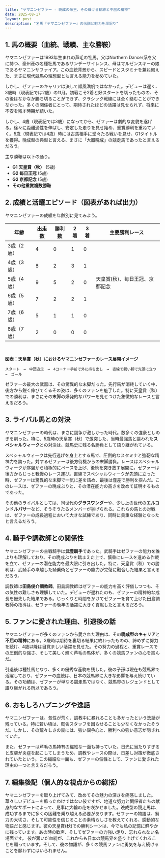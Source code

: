```yaml
---
title: "ヤマニンゼファー - 晩成の帝王、その輝ける軌跡と不屈の精神"
date: 2025-08-17
layout: post
description: "名馬『ヤマニンゼファー』の伝説と魅力を深堀り"
---
```


## 1. 馬の概要（血統、戦績、主な勝鞍）

ヤマニンゼファーは1993年生まれの芦毛の牡馬。父はNorthern Dancer系を父に持つ、豪州産の名種牡馬であるサンデーサイレンス、母はマルゼンスキーの娘であるヤマニンサファイア。この血統背景から、スピードとスタミナを兼ね備えた、まさに現代競馬の理想型とも言える能力を秘めていた。

しかし、ゼファーのキャリアは決して順風満帆ではなかった。デビューは遅く、3歳時（現表記では2歳）の11月。初戦こそ2着と好スタートを切ったものの、その後はなかなか勝ち切ることができず、クラシック戦線には全く絡むことができなかった。多くの関係者にとって、期待されたほどの活躍は見せられず、将来に不安を残す時期が続いた。

しかし、4歳（現表記では3歳）になってから、ゼファーは劇的な変貌を遂げる。徐々に距離適性を伸ばし、安定した走りを見せ始め、重賞勝利を重ねていく。5歳（現表記では4歳）時には古馬相手に堂々たる戦いを見せ、G1タイトルを獲得。晩成型の典型と言える、まさに「大器晩成」の競走馬であったと言えるだろう。

主な勝鞍は以下の通り。

* **G1 天皇賞（秋）** (5歳)
* **G2 毎日王冠** (5歳)
* **G2 京都記念** (5歳)
* **その他重賞複数勝鞍**


## 2. 成績と活躍エピソード（図表があれば出力）

ヤマニンゼファーの成績を年齢別に見てみよう。

| 年齢 | 出走数 | 勝利数 | 2着 | 3着 | 主要勝利レース |
|---|---|---|---|---|---|
| 3歳（2歳） | 4 | 0 | 1 | 0 |  |
| 4歳（3歳） | 8 | 2 | 3 | 1 |  |
| 5歳（4歳） | 9 | 5 | 2 | 0 | 天皇賞(秋)、毎日王冠、京都記念 |
| 6歳（5歳） | 7 | 2 | 2 | 1 |  |
| 7歳（6歳） | 5 | 1 | 1 | 0 |  |
| 8歳（7歳） | 2 | 0 | 0 | 0 |  |


<br>

**図表：天皇賞（秋）におけるヤマニンゼファーのレース展開イメージ**

```
スタート　→　中団追走　→　4コーナー手前で外に持ち出し　→　直線で鋭い脚で先頭に立つ　→　ゴール
```

ゼファーの最大の武器は、その驚異的な末脚だった。先行馬が消耗していく中、後方から鋭く伸びてくるその姿は、多くのファンを魅了した。特に天皇賞（秋）での勝利は、まさにその末脚の爆発的なパワーを見せつけた象徴的なレースと言えるだろう。


## 3. ライバル馬との対決

ヤマニンゼファーの時代は、まさに競争が激しかった時代。数多くの強豪としのぎを削った。特に、5歳時の天皇賞（秋）で激突した、当時最強馬と謳われた**スペシャルウィーク**との対決は、競馬史に残る名勝負として語り継がれている。

スペシャルウィークは先行逃げを身上とする馬で、圧倒的なスタミナと強靭な精神力を誇った。対するゼファーは後方待機からの末脚勝負。レースはスペシャルウィークが序盤から積極的にペースを上げ、後続を突き放す展開に。ゼファーは後方からじっと我慢のレース運び。直線でスペシャルウィークが先頭に立った時、ゼファーは驚異的な末脚で一気に差を詰め、最後は僅差で勝利を掴んだ。このレースは、ゼファーの晩成ぶりと、その潜在能力の高さを改めて証明するものであった。

その他のライバルとしては、同世代の**グラスワンダー**や、少し上の世代の**エルコンドルパサー**など、そうそうたるメンバーが挙げられる。これらの馬との対戦は、ゼファーの成長過程において大きな試練であり、同時に貴重な経験となったと言えるだろう。


## 4. 騎手や調教師との関係性

ヤマニンゼファーの主戦騎手は**武豊騎手**であった。武騎手はゼファーの能力を誰よりも理解しており、その晩成ぶりを踏まえた上で、慎重にレースを進める作戦を立て、ゼファーの潜在能力を最大限に引き出した。特に、天皇賞（秋）での勝利は、武騎手の卓越した騎乗術とゼファーの能力が完璧に融合した結果と言えるだろう。

調教師は**田島俊介調教師**。田島調教師はゼファーの能力を高く評価しつつも、その気性の難しさも理解していた。デビューが遅れたのも、ゼファーの精神的な成長を優先した結果である。じっくりと時間をかけてゼファーを育て上げた田島調教師の指導は、ゼファーの晩年の活躍に大きく貢献したと言えるだろう。


## 5. ファンに愛された理由、引退後の話

ヤマニンゼファーが多くのファンから愛された理由は、その**晩成型のキャリア**と**不屈の精神**にある。3歳時は期待を裏切る結果に終わったものの、諦めずに努力を続け、4歳以降は目覚ましい活躍を見せた。その努力の過程と、重賞レースでの圧倒的な強さ、そして美しく輝く芦毛の馬体が、多くの競馬ファンの心を掴んだ。

引退後は種牡馬となり、多くの優秀な産駒を残した。彼の子孫は現在も競馬界で活躍しており、ゼファーの血統は、日本の競馬界に大きな影響を与え続けている。その功績は、ゼファーが単なる競走馬ではなく、競馬界のレジェンドとして語り継がれる所以であろう。


## 6. おもしろハプニングや逸話

ヤマニンゼファーは、気性が荒く、調教中に暴れることも多かったという逸話が残っている。特に若い頃は、厩舎スタッフを困らせることも少なくなかったそうだ。しかし、その荒々しさの裏には、強い闘争心と、勝利への強い意志が隠されていた。

また、ゼファーは芦毛の馬特有の繊細な一面も持っていた。日光に当たりすぎると皮膚が炎症を起こしてしまうため、調教やレースの際は、日差し対策が徹底されていたという。この繊細な一面も、ゼファーの個性として、ファンに愛された理由の一つと言えるだろう。


## 7. 編集後記（個人的な視点からの総括）

ヤマニンゼファーを取り上げてみて、改めてその魅力の深さを痛感しました。華々しいデビューを飾ったわけではない彼ですが、地道な努力と関係者たちの献身的なサポートによって、見事に大輪の花を咲かせました。晩成型の競走馬は、成功するまでに多くの困難を乗り越える必要があります。ゼファーの物語は、努力の大切さ、そして可能性を信じることの素晴らしさを教えてくれる、感動的な物語だと感じます。彼の天皇賞(秋)での勝利シーンは、今でも私の記憶に鮮やかに残っています。あの時の歓声、そしてゼファーの力強い走り、忘れられない名場面です。  彼が繋いだ血統が、これからも日本の競馬界を盛り上げてくれることを願っています。そして、彼の物語が、多くの競馬ファンに勇気を与え続けることを願わずにはいられません。
